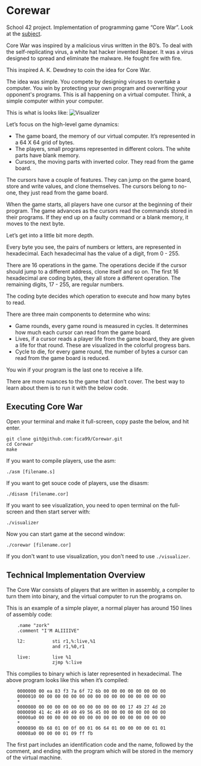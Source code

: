 # Corewar
School 42 project. Implementation of programming game “Core War”.
Look at the [subject](https://cdn.intra.42.fr/pdf/pdf/1851/corewar.en.pdf).

Core War was inspired by a malicious virus written in the 80’s. To deal with the self-replicating virus, a white hat hacker invented Reaper. It was a virus designed to spread and eliminate the malware. He fought fire with fire.

This inspired A. K. Dewdney to coin the idea for Core War.

The idea was simple. You compete by designing viruses to overtake a computer. You win by protecting your own program and overwriting your opponent's programs. This is all happening on a virtual computer. Think, a simple computer within your computer.

This is what is looks like:
![Visualizer](https://raw.githubusercontent.com/wiki/fica99/Corewar/img/original_visualizer.png)

Let’s focus on the high-level game dynamics:
* The game board, the memory of our virtual computer. It’s represented in a 64 X 64 grid of bytes.
* The players, small programs represented in different colors. The white parts have blank memory.
* Cursors, the moving parts with inverted color. They read from the game board.

The cursors have a couple of features. They can jump on the game board, store and write values, and clone themselves. The cursors belong to no-one, they just read from the game board.

When the game starts, all players have one cursor at the beginning of their program. The game advances as the cursors read the commands stored in their programs. If they end up on a faulty command or a blank memory, it moves to the next byte.

Let’s get into a little bit more depth.

Every byte you see, the pairs of numbers or letters, are represented in hexadecimal. Each hexadecimal has the value of a digit, from 0 - 255.

There are 16 operations in the game. The operations decide if the cursor should jump to a different address, clone itself and so on. The first 16 hexadecimal are coding bytes, they all store a different operation. The remaining digits, 17 - 255, are regular numbers.

The coding byte decides which operation to execute and how many bytes to read.

There are three main components to determine who wins:
* Game rounds, every game round is measured in cycles. It determines how much each cursor can read from the game board.
* Lives, if a cursor reads a player life from the game board, they are given a life for that round. These are visualized in the colorful progress bars.
* Cycle to die, for every game round, the number of bytes a cursor can read from the game board is reduced.

You win if your program is the last one to receive a life.

There are more nuances to the game that I don’t cover. The best way to learn about them is to run it with the below code.

## Executing Core War

Open your terminal and make it full-screen, copy paste the below, and hit enter.

```console
git clone git@github.com:fica99/Corewar.git
cd Corewar
make
```

If you want to compile players, use the asm:
```console
./asm [filename.s]
```

If you want to get souce code of players, use the disasm:
```console
./disasm [filename.cor]
```

If you want to see visualization, you need to open terminal on the full-screen and then start server with:
```console
./visualizer
```
Now you can start game at the second window:
```console
./corewar [filename.cor]
```

If you don't want to use visualization, you don't need to use `./visualizer`.

## Technical Implementation Overview

The Core War consists of players that are written in assembly, a compiler to turn them into binary, and the virtual computer to run the programs on.

This is an example of a simple player, a normal player has around 150 lines of assembly code:
```
    .name "zork"
    .comment "I'M ALIIIIVE"

    l2:          sti r1,%:live,%1
                 and r1,%0,r1

    live:        live %1
                 zjmp %:live
```

This complies to binary which is later represented in hexadecimal. The above program looks like this when it’s compiled:
```
    0000000 00 ea 83 f3 7a 6f 72 6b 00 00 00 00 00 00 00 00
    0000010 00 00 00 00 00 00 00 00 00 00 00 00 00 00 00 00
    *
    0000080 00 00 00 00 00 00 00 00 00 00 00 17 49 27 4d 20
    0000090 41 4c 49 49 49 49 56 45 00 00 00 00 00 00 00 00
    00000a0 00 00 00 00 00 00 00 00 00 00 00 00 00 00 00 00
    *
    0000890 0b 68 01 00 0f 00 01 06 64 01 00 00 00 00 01 01
    00008a0 00 00 00 01 09 ff fb
```

The first part includes an identification code and the name, followed by the comment, and ending with the program which will be stored in the memory of the virtual machine.
